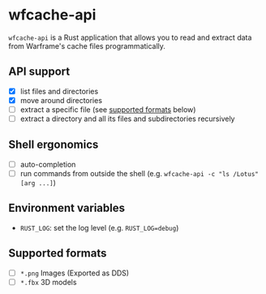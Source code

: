 # wfcache-api

`wfcache-api` is a Rust application that allows you to read and extract data 
from Warframe's cache files programmatically.

## API support

- [x] list files and directories
- [x] move around directories
- [ ] extract a specific file (see [supported formats](#supported-formats) below)
- [ ] extract a directory and all its files and subdirectories recursively

## Shell ergonomics

- [ ] auto-completion
- [ ] run commands from outside the shell (e.g. `wfcache-api -c "ls /Lotus" [arg ...]`)

## Environment variables

- `RUST_LOG`: set the log level (e.g. `RUST_LOG=debug`)

## Supported formats

- [ ] `*.png` Images (Exported as DDS)
- [ ] `*.fbx` 3D models
